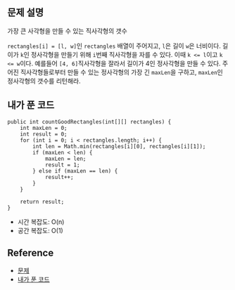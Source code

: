 ## 문제 설명
가장 큰 사각형을 만들 수 있는 직사각형의 갯수

```rectangles[i] = [l, w]```인 ```rectangles``` 배열이 주어지고, ```l```은 길이 ```w```은 너비이다.
길이가 ```k```인 정사각형을 만들기 위해 ```i```번째 직사각형을 자를 수 있다. 이때 ```k <= l```이고 ```k <= w```이다.
예를들어 ```[4, 6]```직사각형을 잘라서 길이가 4인 정사각형을 만들 수 있다.
주어진 직사각형들로부터 만들 수 있는 정사각형의 가장 긴 ```maxLen```을 구하고, ```maxLen```인 정사각형의 갯수를 리턴해라.

## 내가 푼 코드
```
public int countGoodRectangles(int[][] rectangles) {
    int maxLen = 0;
    int result = 0;
    for (int i = 0; i < rectangles.length; i++) {
        int len = Math.min(rectangles[i][0], rectangles[i][1]);
        if (maxLen < len) {
            maxLen = len;
            result = 1;
        } else if (maxLen == len) {
            result++;
        }
    }
    
    return result;
}
```
* 시간 복잡도: O(n)
* 공간 복잡도: O(1)

## Reference
* [문제](https://leetcode.com/problems/number-of-rectangles-that-can-form-the-largest-square/)
* [내가 푼 코드](https://github.com/smpark1020/leetcode-practice/blob/master/src/leetcode/greedy/Q1725.java)